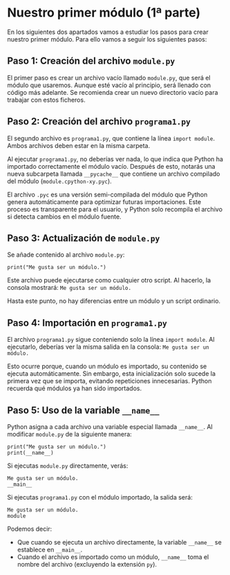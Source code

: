 # Nuestro primer módulo (1ª parte)

En los siguientes dos apartados vamos a estudiar los pasos para crear nuestro primer módulo. Para ello vamos a seguir los siguientes pasos:

## Paso 1: Creación del archivo `module.py`

El primer paso es crear un archivo vacío llamado `module.py`, que será el módulo que usaremos. Aunque esté vacío al principio, será llenado con código más adelante. Se recomienda crear un nuevo directorio vacío para trabajar con estos ficheros.

## Paso 2: Creación del archivo `programa1.py`

El segundo archivo es `programa1.py`, que contiene la línea `import module`. Ambos archivos deben estar en la misma carpeta. 

Al ejecutar `programa1.py`, no deberías ver nada, lo que indica que Python ha importado correctamente el módulo vacío. Después de esto, notarás una nueva subcarpeta llamada `__pycache__` que contiene un archivo compilado del módulo (`module.cpython-xy.pyc`).

El archivo `.pyc` es una versión semi-compilada del módulo que Python genera automáticamente para optimizar futuras importaciones. Este proceso es transparente para el usuario, y Python solo recompila el archivo si detecta cambios en el módulo fuente.

## Paso 3: Actualización de `module.py`

Se añade contenido al archivo `module.py`:

```
print("Me gusta ser un módulo.")
```

Este archivo puede ejecutarse como cualquier otro script. Al hacerlo, la consola mostrará: `Me gusta ser un módulo.`

Hasta este punto, no hay diferencias entre un módulo y un script ordinario.

## Paso 4: Importación en `programa1.py`

El archivo `programa1.py` sigue conteniendo solo la línea `import module`. Al ejecutarlo, deberías ver la misma salida en la consola: `Me gusta ser un módulo.`

Esto ocurre porque, cuando un módulo es importado, su contenido se ejecuta automáticamente. Sin embargo, esta inicialización solo sucede la primera vez que se importa, evitando repeticiones innecesarias. Python recuerda qué módulos ya han sido importados.

## Paso 5: Uso de la variable `__name__`

Python asigna a cada archivo una variable especial llamada `__name__`. Al modificar `module.py` de la siguiente manera:

```
print("Me gusta ser un módulo.")
print(__name__)
```

Si ejecutas `module.py` directamente, verás:

```
Me gusta ser un módulo.
__main__
```

Si ejecutas `programa1.py` con el módulo importado, la salida será:

```
Me gusta ser un módulo.
module
```

Podemos decir:

* Que cuando se ejecuta un archivo directamente, la variable `__name__` se establece en `__main__`. 
* Cuando el archivo es importado como un módulo, `__name__` toma el nombre del archivo (excluyendo la extensión `py`).

